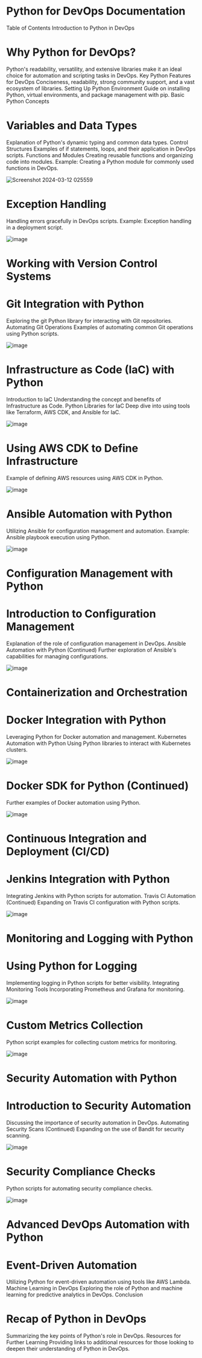 # Python for DevOps Documentation
Table of Contents
Introduction to Python in DevOps

# Why Python for DevOps?
Python's readability, versatility, and extensive libraries make it an ideal choice for automation and scripting tasks in DevOps.
Key Python Features for DevOps
Conciseness, readability, strong community support, and a vast ecosystem of libraries.
Setting Up Python Environment
Guide on installing Python, virtual environments, and package management with pip.
Basic Python Concepts

# Variables and Data Types
Explanation of Python's dynamic typing and common data types.
Control Structures
Examples of if statements, loops, and their application in DevOps scripts.
Functions and Modules
Creating reusable functions and organizing code into modules.
Example: Creating a Python module for commonly used functions in DevOps.
   
![Screenshot 2024-03-12 025559](https://github.com/vamshiyekbote/python-for-devops/assets/86669609/f158a590-21ac-4c38-9d0f-5a651b6a3162)

# Exception Handling
Handling errors gracefully in DevOps scripts.
Example: Exception handling in a deployment script.

![image](https://github.com/vamshiyekbote/python-for-devops/assets/86669609/f1480ec4-bcab-461b-bf98-5ddaf282ae53)

# Working with Version Control Systems

# Git Integration with Python
Exploring the git Python library for interacting with Git repositories.
Automating Git Operations
Examples of automating common Git operations using Python scripts.

![image](https://github.com/vamshiyekbote/python-for-devops/assets/86669609/03f29005-645f-48f2-9b25-fa137bb56497)

# Infrastructure as Code (IaC) with Python

Introduction to IaC
Understanding the concept and benefits of Infrastructure as Code.
Python Libraries for IaC
Deep dive into using tools like Terraform, AWS CDK, and Ansible for IaC.

![image](https://github.com/vamshiyekbote/python-for-devops/assets/86669609/d88ef447-5f52-4b7d-93c1-07cf8be707fd)

# Using AWS CDK to Define Infrastructure
Example of defining AWS resources using AWS CDK in Python.

![image](https://github.com/vamshiyekbote/python-for-devops/assets/86669609/1fdfa7e5-0b6e-4f73-8ade-33159e96b6c2)

# Ansible Automation with Python
Utilizing Ansible for configuration management and automation.
Example: Ansible playbook execution using Python.

![image](https://github.com/vamshiyekbote/python-for-devops/assets/86669609/732463d4-c47b-443d-8763-bcd917a20fa3)

# Configuration Management with Python

# Introduction to Configuration Management
Explanation of the role of configuration management in DevOps.
Ansible Automation with Python (Continued)
Further exploration of Ansible's capabilities for managing configurations.

![image](https://github.com/vamshiyekbote/python-for-devops/assets/86669609/ed617cc4-daa6-411d-9bd6-8f5a4cf54959)

# Containerization and Orchestration

# Docker Integration with Python
Leveraging Python for Docker automation and management.
Kubernetes Automation with Python
Using Python libraries to interact with Kubernetes clusters.

![image](https://github.com/vamshiyekbote/python-for-devops/assets/86669609/72310852-45dd-44ba-96be-5877b18bdf9b)

# Docker SDK for Python (Continued)
Further examples of Docker automation using Python.

![image](https://github.com/vamshiyekbote/python-for-devops/assets/86669609/3b788f6f-52b0-4016-9024-d19664a837a0)

# Continuous Integration and Deployment (CI/CD)

# Jenkins Integration with Python
Integrating Jenkins with Python scripts for automation.
Travis CI Automation (Continued)
Expanding on Travis CI configuration with Python scripts.

![image](https://github.com/vamshiyekbote/python-for-devops/assets/86669609/f4ef2121-91ca-4bed-8142-15d6702f02cc)

# Monitoring and Logging with Python

# Using Python for Logging
Implementing logging in Python scripts for better visibility.
Integrating Monitoring Tools
Incorporating Prometheus and Grafana for monitoring.

![image](https://github.com/vamshiyekbote/python-for-devops/assets/86669609/bc69462d-3cd0-4e4d-94ca-ce1cd504e914)

# Custom Metrics Collection
Python script examples for collecting custom metrics for monitoring.

![image](https://github.com/vamshiyekbote/python-for-devops/assets/86669609/76e2dffa-9e8a-4277-a6f4-c8a834bfd0c4)

# Security Automation with Python

# Introduction to Security Automation
Discussing the importance of security automation in DevOps.
Automating Security Scans (Continued)
Expanding on the use of Bandit for security scanning.

![image](https://github.com/vamshiyekbote/python-for-devops/assets/86669609/cf6d5eed-3abb-44ee-acb0-c3d8e13f2512)

# Security Compliance Checks
Python scripts for automating security compliance checks.

![image](https://github.com/vamshiyekbote/python-for-devops/assets/86669609/a0d11e92-5e40-42e4-8ff4-ff085b5676de)

# Advanced DevOps Automation with Python

# Event-Driven Automation
Utilizing Python for event-driven automation using tools like AWS Lambda.
Machine Learning in DevOps
Exploring the role of Python and machine learning for predictive analytics in DevOps.
Conclusion

# Recap of Python in DevOps
Summarizing the key points of Python's role in DevOps.
Resources for Further Learning
Providing links to additional resources for those looking to deepen their understanding of Python in DevOps.
















